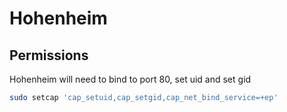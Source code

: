 # Hohenheim

## Permissions

Hohenheim will need to bind to port 80, set uid and set gid

```bash
sudo setcap 'cap_setuid,cap_setgid,cap_net_bind_service=+ep'
```